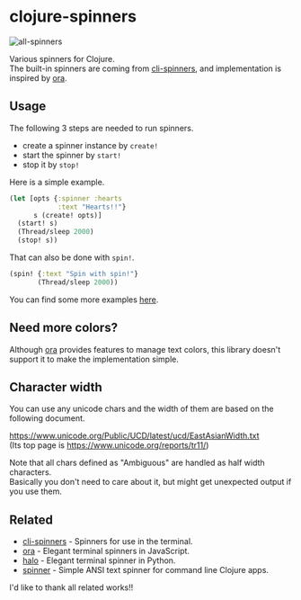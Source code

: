 <!---
![CI](https://github.com/popoppo/clojure-fire/workflows/CI/badge.svg)
-->

# clojure-spinners

![all-spinners](https://user-images.githubusercontent.com/934188/124562620-34e91900-de7a-11eb-825e-85ec252ba4f5.gif)

Various spinners for Clojure.  
The built-in spinners are coming from [cli-spinners](https://github.com/sindresorhus/cli-spinners), and implementation is inspired by [ora](https://github.com/sindresorhus/ora).

<!-- Note that this module just provide spinners but not colors. This would be helpful if you want to make them colorful. -->

## Usage

The following 3 steps are needed to run spinners.
 - create a spinner instance by `create!`
 - start the spinner by `start!`
 - stop it by `stop!`

Here is a simple example.

```clojure
(let [opts {:spinner :hearts
            :text "Hearts!!"}
      s (create! opts)]
  (start! s)
  (Thread/sleep 2000)
  (stop! s))
```

That can also be done with `spin!`.

```clojure
(spin! {:text "Spin with spin!"}
       (Thread/sleep 2000))
```

You can find some more examples [here](https://github.com/popoppo/clojure-spinners/tree/dev/src/clojure_spinners/examples).

## Need more colors?
Although [ora](https://github.com/sindresorhus/ora) provides features to manage text colors, this library doesn't support it to make the implementation simple.

<!-- If you want to make spinners colorful,  -->

## Character width
You can use any unicode chars and the width of them are based on the following document.

https://www.unicode.org/Public/UCD/latest/ucd/EastAsianWidth.txt  
(Its top page is https://www.unicode.org/reports/tr11/)

Note that all chars defined as "Ambiguous" are handled as half width characters.  
Basically you don't need to care about it, but might get unexpected output if you use them.

## Related
- [cli-spinners](https://github.com/sindresorhus/cli-spinners) - Spinners for use in the terminal.
- [ora](https://github.com/sindresorhus/ora) - Elegant terminal spinners in JavaScript.
- [halo](https://github.com/manrajgrover/halo) - Elegant terminal spinner in Python.
- [spinner](https://github.com/clj-commons/spinner) - Simple ANSI text spinner for command line Clojure apps.

I'd like to thank all related works!!
